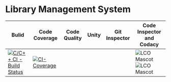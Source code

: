 # Library Management System

|Bulid | Code Coverage | Code Quality | Unity | Git Inspector | Code Inspector and Codacy|
|------|---------------|--------------|-------|---------------|--------------------------|
|   [![C/C++ CI - Build Status](https://github.com/dharanija14/Mini-Project/actions/workflows/c-cpp.yml/badge.svg)](https://github.com/dharanija14/Mini-Project/actions/workflows/c-cpp.yml)   | [![CI-Coverage](https://github.com/dharanija14/Mini-Project/actions/workflows/gcov.yml/badge.svg)](https://github.com/dharanija14/Mini-Project/actions/workflows/gcov.yml)               |              |       |               |![LCO Mascot](https://www.code-inspector.com/project/25283/score/svg) ![LCO Mascot](https://www.code-inspector.com/project/25283/status/svg)|
